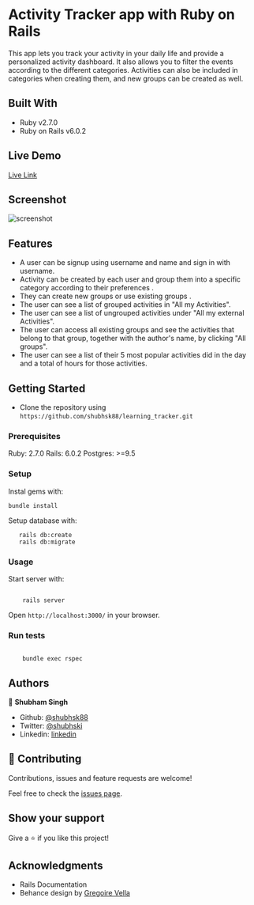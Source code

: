 # Activity Tracker app with Ruby on Rails

This app lets you track your activity in your daily life and provide a personalized activity dashboard. It also allows you to filter the events according to the different categories. Activities can also be included in categories when creating them, and new groups can be created as well.

## Built With

- Ruby v2.7.0
- Ruby on Rails v6.0.2

## Live Demo

[Live Link](https://activon.herokuapp.com/)

## Screenshot

![screenshot](https://imgur.com/vJxV68K.png)

## Features

- A user can be signup using username and name and sign in with username.
- Activity can be created by each user and group them into a specific category according to their preferences .
- They can create new groups or use existing groups .
- The user can see a list of grouped activities in "All my Activities".
- The user can see a list of ungrouped activities under "All my external Activities".
- The user can access all existing groups and see the activities that belong to that group, together with the author's name, by clicking "All groups".
- The user can see a list of their 5 most popular activities did in the day and a total of hours for those activities.

## Getting Started

- Clone the repository using `https://github.com/shubhsk88/learning_tracker.git`

### Prerequisites

Ruby: 2.7.0
Rails: 6.0.2
Postgres: >=9.5

### Setup

Instal gems with:

```
bundle install
```

Setup database with:

```
   rails db:create
   rails db:migrate

```

### Usage

Start server with:

```

    rails server

```

Open `http://localhost:3000/` in your browser.

### Run tests

```

    bundle exec rspec

```

## Authors

👤 **Shubham Singh**

- Github: [@shubhsk88](https://github.com/shubhsk88)
- Twitter: [@shubhski](twitter.com/shubski)
- Linkedin: [linkedin](https://www.linkedin.com/in/shubhski/)

## 🤝 Contributing

Contributions, issues and feature requests are welcome!

Feel free to check the [issues page](issues/).

## Show your support

Give a ⭐️ if you like this project!

## Acknowledgments

- Rails Documentation
- Behance design by [Gregoire Vella](https://www.behance.net/gallery/19759151/Snapscan-iOs-design-and-branding?tracking_source=)
